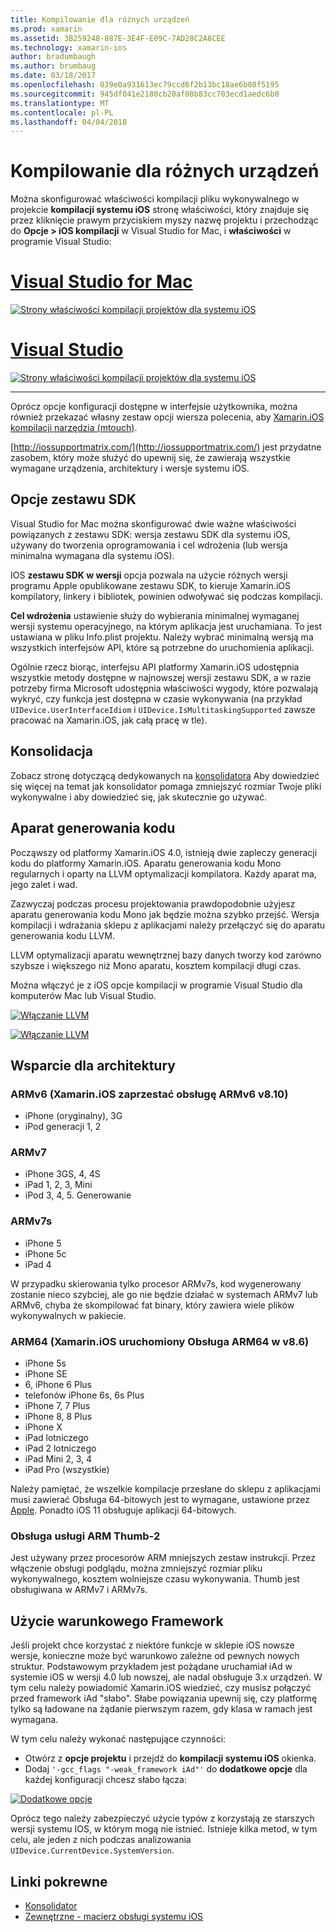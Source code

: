 ```yaml
---
title: Kompilowanie dla różnych urządzeń
ms.prod: xamarin
ms.assetid: 3B259248-887E-3E4F-E09C-7AD28C2A8CEE
ms.technology: xamarin-ios
author: bradumbaugh
ms.author: brumbaug
ms.date: 03/18/2017
ms.openlocfilehash: 039e0a931613ec79ccd6f2b13bc18ae6b80f5195
ms.sourcegitcommit: 945df041e2180cb20af08b83cc703ecd1aedc6b0
ms.translationtype: MT
ms.contentlocale: pl-PL
ms.lasthandoff: 04/04/2018
---
```

# <a name="compiling-for-different-devices"></a>Kompilowanie dla różnych urządzeń

Można skonfigurować właściwości kompilacji pliku wykonywalnego w projekcie **kompilacji systemu iOS** stronę właściwości, który znajduje się przez kliknięcie prawym przyciskiem myszy nazwę projektu i przechodząc do **Opcje > iOS kompilacji** w Visual Studio for Mac, i **właściwości** w programie Visual Studio:

# <a name="visual-studio-for-mactabvsmac"></a>[Visual Studio for Mac](#tab/vsmac)


[![](compiling-for-different-devices-images/image1.png "Strony właściwości kompilacji projektów dla systemu iOS")](compiling-for-different-devices-images/image1.png#lightbox) 

# <a name="visual-studiotabvswin"></a>[Visual Studio](#tab/vswin)

[![](compiling-for-different-devices-images/image1a.png "Strony właściwości kompilacji projektów dla systemu iOS")](compiling-for-different-devices-images/image1a.png#lightbox)

-----

Oprócz opcje konfiguracji dostępne w interfejsie użytkownika, można również przekazać własny zestaw opcji wiersza polecenia, aby [Xamarin.iOS kompilacji narzędzia (mtouch)](~/ios/deploy-test/mtouch.md).

[http://iossupportmatrix.com/](http://iossupportmatrix.com/) jest przydatne zasobem, który może służyć do upewnij się, że zawierają wszystkie wymagane urządzenia, architektury i wersje systemu iOS.

 <a name="SDK_Options" />


## <a name="sdk-options"></a>Opcje zestawu SDK

Visual Studio for Mac można skonfigurować dwie ważne właściwości powiązanych z zestawu SDK: wersja zestawu SDK dla systemu iOS, używany do tworzenia oprogramowania i cel wdrożenia (lub wersja minimalna wymagana dla systemu iOS).

IOS **zestawu SDK w wersji** opcja pozwala na użycie różnych wersji programu Apple opublikowane zestawu SDK, to kieruje Xamarin.iOS kompilatory, linkery i bibliotek, powinien odwoływać się podczas kompilacji. 

**Cel wdrożenia** ustawienie służy do wybierania minimalnej wymaganej wersji systemu operacyjnego, na którym aplikacja jest uruchamiana. To jest ustawiana w pliku Info.plist projektu. Należy wybrać minimalną wersją ma wszystkich interfejsów API, które są potrzebne do uruchomienia aplikacji.

Ogólnie rzecz biorąc, interfejsu API platformy Xamarin.iOS udostępnia wszystkie metody dostępne w najnowszej wersji zestawu SDK, a w razie potrzeby firma Microsoft udostępnia właściwości wygody, które pozwalają wykryć, czy funkcja jest dostępna w czasie wykonywania (na przykład `UIDevice.UserInterfaceIdiom` i `UIDevice.IsMultitaskingSupported` zawsze pracować na Xamarin.iOS, jak całą pracę w tle).

 <a name="Linking" />


## <a name="linking"></a>Konsolidacja

Zobacz stronę dotyczącą dedykowanych na [konsolidatora](~/ios/deploy-test/linker.md) Aby dowiedzieć się więcej na temat jak konsolidator pomaga zmniejszyć rozmiar Twoje pliki wykonywalne i aby dowiedzieć się, jak skutecznie go używać.

 <a name="Code_Generation_Engine" />


## <a name="code-generation-engine"></a>Aparat generowania kodu

Począwszy od platformy Xamarin.iOS 4.0, istnieją dwie zapleczy generacji kodu do platformy Xamarin.iOS. Aparatu generowania kodu Mono regularnych i oparty na LLVM optymalizacji kompilatora. Każdy aparat ma, jego zalet i wad.

Zazwyczaj podczas procesu projektowania prawdopodobnie użyjesz aparatu generowania kodu Mono jak będzie można szybko przejść. Wersja kompilacji i wdrażania sklepu z aplikacjami należy przełączyć się do aparatu generowania kodu LLVM.

LLVM optymalizacji aparatu wewnętrznej bazy danych tworzy kod zarówno szybsze i większego niż Mono aparatu, kosztem kompilacji długi czas.

Można włączyć je z iOS opcje kompilacji w programie Visual Studio dla komputerów Mac lub Visual Studio.

[![](compiling-for-different-devices-images/image2.png "Włączanie LLVM")](compiling-for-different-devices-images/image2.png#lightbox)

[![](compiling-for-different-devices-images/image2a.png "Włączanie LLVM")](compiling-for-different-devices-images/image2a.png#lightbox)

 <a name="ARMV7_and_ARMV7s_support" />


## <a name="architecture-support"></a>Wsparcie dla architektury

<a name="armv6-discontinued" />

### <a name="armv6-xamarinios-discontinued-support-for-armv6-with-v810"></a>ARMv6 (Xamarin.iOS zaprzestać obsługę ARMv6 v8.10)

- iPhone (oryginalny), 3G
- iPod generacji 1, 2

### <a name="armv7"></a>ARMv7

- iPhone 3GS, 4, 4S
- iPad 1, 2, 3, Mini
- iPod 3, 4, 5. Generowanie

### <a name="armv7s"></a>ARMv7s

- iPhone 5
- iPhone 5c
- iPad 4

W przypadku skierowania tylko procesor ARMv7s, kod wygenerowany zostanie nieco szybciej, ale go nie będzie działać w systemach ARMv7 lub ARMv6, chyba że skompilować fat binary, który zawiera wiele plików wykonywalnych w pakiecie.

### <a name="arm64-xamarinios-started-supporting-arm64-in-v86"></a>ARM64 (Xamarin.iOS uruchomiony Obsługa ARM64 w v8.6)

- iPhone 5s
- iPhone SE
- 6, iPhone 6 Plus
- telefonów iPhone 6s, 6s Plus
- iPhone 7, 7 Plus
- iPhone 8, 8 Plus
- iPhone X
- iPad lotniczego
- iPad 2 lotniczego
- iPad Mini 2, 3, 4
- iPad Pro (wszystkie)

Należy pamiętać, że wszelkie kompilacje przesłane do sklepu z aplikacjami musi zawierać Obsługa 64-bitowych jest to wymagane, ustawione przez [Apple](https://developer.apple.com/news/?id=12172014b). Ponadto iOS 11 obsługuje aplikacji 64-bitowych.

 <a name="ARM_Thumb_Support" />


### <a name="arm-thumb-2-support"></a>Obsługa usługi ARM Thumb-2

Jest używany przez procesorów ARM mniejszych zestaw instrukcji. Przez włączenie obsługi podglądu, można zmniejszyć rozmiar pliku wykonywalnego, kosztem wolniejsze czasu wykonywania. Thumb jest obsługiwana w ARMv7 i ARMv7s.

 <a name="Conditional_framwork_useage" />


## <a name="conditional-framework-usage"></a>Użycie warunkowego Framework

Jeśli projekt chce korzystać z niektóre funkcje w sklepie iOS nowsze wersje, konieczne może być warunkowo zależne od pewnych nowych struktur. Podstawowym przykładem jest pożądane uruchamiał iAd w systemie iOS w wersji 4.0 lub nowszej, ale nadal obsługuje 3.x urządzeń. W tym celu należy powiadomić Xamarin.iOS wiedzieć, czy musisz połączyć przed framework iAd "słabo". Słabe powiązania upewnij się, czy platformę tylko są ładowane na żądanie pierwszym razem, gdy klasa w ramach jest wymagana.

W tym celu należy wykonać następujące czynności:

-  Otwórz z **opcje projektu** i przejdź do **kompilacji systemu iOS** okienka.
-  Dodaj `'-gcc_flags "-weak_framework iAd"'` do **dodatkowe opcje** dla każdej konfiguracji chcesz słabo łącza:


[![](compiling-for-different-devices-images/image3.png "Dodatkowe opcje")](compiling-for-different-devices-images/image3.png#lightbox)


Oprócz tego należy zabezpieczyć użycie typów z korzystają ze starszych wersji systemu IOS, w którym mogą nie istnieć. Istnieje kilka metod, w tym celu, ale jeden z nich podczas analizowania `UIDevice.CurrentDevice.SystemVersion`.



## <a name="related-links"></a>Linki pokrewne

- [Konsolidator](~/ios/deploy-test/linker.md)
- [Zewnętrzne - macierz obsługi systemu iOS](http://iossupportmatrix.com/)
